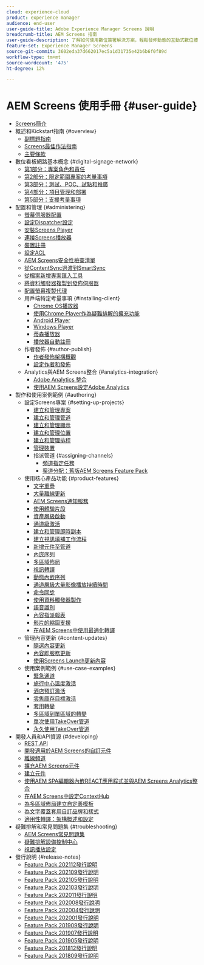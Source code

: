 ```yaml
---
cloud: experience-cloud
product: experience manager
audience: end-user
user-guide-title: Adobe Experience Manager Screens 說明
breadcrumb-title: AEM Screens 指南
user-guide-description: 了解如何使用數位簽署解決方案，輕鬆發佈動態的互動式數位體驗和互動。
feature-set: Experience Manager Screens
source-git-commit: 3602eda37d662017ec5a1d31735e42b6b6f0f89d
workflow-type: tm+mt
source-wordcount: '475'
ht-degree: 12%

---
```



# AEM Screens 使用手冊 {#user-guide}

+ [Screens簡介](aem-screens-introduction.md)
+ 概述和Kickstart指南 {#overview}
   + [副標題指南](kickstart-for-aem-screens.md)
   + [Screens最佳作法指南](https://docs.adobe.com/content/help/zh-Hant/experience-manager-screens/using/about-guide.html)
   + [主要條款](screens-glossary.md)
+ 數位看板網路基本概念 {#digital-signage-network}
   + [第1部分：專案角色和責任](project-roles-responsibilities.md)
   + [第2部分：限定範圍專案的考量事項](project-considerations.md)
   + [第3部分：測試、POC、試點和推廣](testing-pocs-pilots-rollouts.md)
   + [第4部分：項目管理和部署](project-management-and-deployment.md)
   + [第5部分：支援考量事項](support-considerations.md)
+ 配置和管理 {#administering}
   + [螢幕伺服器配置](configuring-screens-introduction.md)
   + [設定Dispatcher設定](dispatcher-configurations-aem-screens.md)
   + [安裝Screens Player](installing-screens-player.md)
   + [連接Screens播放器](working-with-screens-player.md)
   + [裝置註冊](device-registration.md)
   + [設定ACL](setting-up-acls.md)
   + [AEM Screens安全性檢查清單](security-checklist.md)
   + [從ContentSync過渡到SmartSync](smartsync.md)
   + [從檔案新增專案匯入工具](project-importer.md)
   + [將資料觸發器複製到發佈伺服器](replicating-data-triggers.md)
   + [配置螢幕複製代理](configure-screens-replication.md)
   + 用戶端特定考量事項 {#installing-client}
      + [Chrome OS播放器](implementing-chrome-os-player.md)
      + [使用Chrome Player作為疑難排解的擴充功能](using-chrome-player-as-an-extension.md)
      + [Android Player](implementing-android-player.md)
      + [Windows Player](implementing-windows-player.md)
      + [蒂森播放器](tizen-player.md)
      + [播放器自動註冊](auto-registration-players.md)
   + 作者發佈 {#author-publish}
      + [作者發佈架構概觀](author-publish-architecture-overview.md)
      + [設定作者和發佈](author-and-publish.md)
   + Analytics與AEM Screens整合 {#analytics-integration}
      + [Adobe Analytics 整合](adobe-analytics-integration-aem-screens.md)
      + [使用AEM Screens設定Adobe Analytics](configuring-adobe-analytics-aem-screens.md)
+ 製作和使用案例範例 {#authoring}
   + 設定Screens專案 {#setting-up-projects}
      + [建立和管理專案](creating-a-screens-project.md)
      + [建立和管理管道](managing-channels.md)
      + [建立和管理顯示](managing-displays.md)
      + [建立和管理位置](managing-locations.md)
      + [建立和管理排程](managing-schedules.md)
      + [管理裝置](managing-devices.md)
      + 指派管道 {#assigning-channels}
         + [頻道指定任務](channel-assignment-latest-fp.md)
         + [渠道分配：舊版AEM Screens Feature Pack](channel-assignment.md)
   + 使用核心產品功能 {#product-features}
      + [文字重疊](text-overlay.md)
      + [大量離線更新](bulk-offline-update.md)
      + [AEM Screens通知服務](screens-notifications-service.md)
      + [使用體驗片段](experience-fragments-in-screens.md)
      + [資產層級啟動](asset-level-scheduling.md)
      + [通道級激活](channel-level-activation.md)
      + [建立和管理即時副本](managing-livecopy.md)
      + [建立視訊填補工作流程](creating-a-video-padding-workflow.md)
      + [新增元件至管道](adding-components-to-a-channel.md)
      + [內嵌序列](embedded-sequences.md)
      + [多區域佈局](multi-zone-layout-aem-screens.md)
      + [視訊轉譯](generating-renditions.md)
      + [動態內嵌序列](dynamic-embedded-sequences.md)
      + [通道層級大量影像播放持續時間](channel-level-image-playback.md)
      + [命令同步](using-command-sync.md)
      + [使用資料觸發器製作](authoring-data-triggers.md)
      + [語音識別](voice-recognition.md)
      + [內容指派報表](content-assignment-report.md)
      + [影片的縮圖支援](thumbnail-support.md)
      + [在AEM Screens中使用最適化轉譯](using-adaptive-renditions.md)
   + 管理內容更新 {#content-updates}
      + [隨選內容更新](on-demand-content.md)
      + [內容即服務更新](content-update-as-a-service.md)
      + [使用Screens Launch更新內容](launches.md)
   + 使用案例範例 {#use-case-examples}
      + [緊急通道](emergency-channel.md)
      + [旅行中心溫度激活](local-temperature-activation.md)
      + [酒店預訂激活](hospitality-reservation-activation.md)
      + [零售庫存目標激活](retail-inventory-activation.md)
      + [套用轉變](applying-transitions.md)
      + [多區域到單區域的轉變](multizone-to-singlezone.md)
      + [單次使用TakeOver管道](single-use-takeover-channel.md)
      + [永久使用TakeOver管道](perpetual-takeover-channel.md)
+ 開發人員和API資源 {#developing}
   + [REST API](rest-api.md)
   + [開發適用於AEM Screens的自訂元件](developing-custom-component-tutorial-develop.md)
   + [離線頻道](offline-channels.md)
   + [擴充AEM Screens元件](extending-component-tutorial-develop.md)
   + [建立元件](creating-components.md)
   + [使用AEM SPA編輯器內嵌REACT應用程式並與AEM Screens Analytics整合](embedding-react-app.md)
   + [在AEM Screens中設定ContextHub](configuring-context-hub.md)
   + [為多區域佈局建立自定義模板](creating-custom-templates-multizone-layouts.md)
   + [為文字覆蓋套用自訂品牌和樣式](custom-branding-text-overlays.md)
   + [適用性轉譯：架構概述和設定](/help/user-guide/adaptive-renditions.md)
+ 疑難排解和常見問題集 {#troubleshooting}
   + [AEM Screens常見問題集](aem-screens-faqs.md)
   + [疑難排解設備控制中心](monitoring-screens.md)
   + [視訊播放設定](troubleshoot-videos.md)
+ 發行說明 {#release-notes}
   + [Feature Pack 202112發行說明](release-notes-fp-202112.md)
   + [Feature Pack 202109發行說明](release-notes-fp-202109.md)
   + [Feature Pack 202105發行說明](release-notes-fp-202105.md)
   + [Feature Pack 202103發行說明](release-notes-fp-202103.md)
   + [Feature Pack 202011發行說明](release-notes-fp-202011.md)
   + [Feature Pack 202008發行說明](release-notes-fp-202008.md)
   + [Feature Pack 202004發行說明](release-notes-fp-202004.md)
   + [Feature Pack 202001發行說明](release-notes-fp-202001.md)
   + [Feature Pack 201909發行說明](release-notes-fp-201909.md)
   + [Feature Pack 201907發行說明](release-notes-fp-201907.md)
   + [Feature Pack 201905發行說明](screens-release-notes-fp-201905.md)
   + [Feature Pack 201812發行說明](release-notes-fp-201812.md)
   + [Feature Pack 201809發行說明](screens-release-notes.md)
